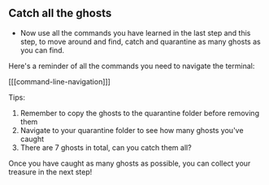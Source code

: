 ## Catch all the ghosts

+ Now use all the commands you have learned in the last step and this step, to move around and find, catch and quarantine as many ghosts as you can find.

Here's a reminder of all the commands you need to navigate the terminal:

[[[command-line-navigation]]]

Tips:
1. Remember to copy the ghosts to the quarantine folder before removing them
2. Navigate to your quarantine folder to see how many ghosts you've caught
3. There are 7 ghosts in total, can you catch them all?

Once you have caught as many ghosts as possible, you can collect your treasure in the next step!
